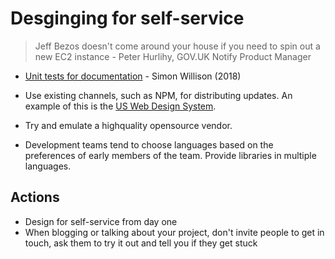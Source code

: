 <!-- TITLE: Designing for self-service -->

# Desginging for self-service

> Jeff Bezos doesn't come around your house if you need to spin out a new EC2 instance - Peter Hurlihy, GOV.UK Notify Product Manager

* [Unit tests for documentation](https://simonwillison.net/2018/Jul/28/documentation-unit-tests/) - Simon Willison (2018)

* Use existing channels, such as NPM, for distributing updates. An example of this is the [US Web Design System](https://www.npmjs.com/package/uswds). 
* Try and emulate a highquality opensource vendor.
* Development teams tend to choose languages based on the preferences of early members of the team. Provide libraries in multiple languages.


## Actions

* Design for self-service from day one
* When blogging or talking about your project, don't invite people to get in touch, ask them to try it out and tell you if they get stuck